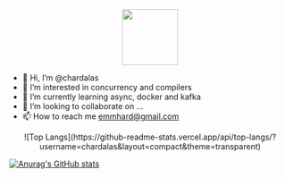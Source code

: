 <div id="header" align="center">
  <img src="https://media.giphy.com/media/WSBeyxvC1jH496xQGA/giphy.gif" width="100"/>
</div>

- 👋 Hi, I’m @chardalas
- 👀 I’m interested in concurrency and compilers 
- 🌱 I’m currently learning async, docker and kafka
- 💞️ I’m looking to collaborate on ...
- 📫 How to reach me emmhard@gmail.com

<div id="header" align="center">
![Top Langs](https://github-readme-stats.vercel.app/api/top-langs/?username=chardalas&layout=compact&theme=transparent)
</div>



[![Anurag's GitHub stats](https://github-readme-stats.vercel.app/api?username=chardalas)](https://github.com/anuraghazra/github-readme-stats)


<!---
chardalas/chardalas is a ✨ special ✨ repository because its `README.md` (this file) appears on your GitHub profile.
You can click the Preview link to take a look at your changes.
--->

